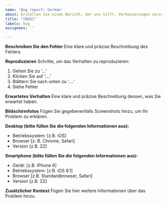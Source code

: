 ```yaml
---
name: 'Bug report: German'
about: Erstellen Sie einen Bericht, der uns hilft, Verbesserungen vorzunehmen
title: "[BUG]"
labels: bug
assignees: ''

---
```


**Beschreiben Sie den Fehler**
Eine klare und präzise Beschreibung des Fehlers.

**Reproduzieren**
Schritte, um das Verhalten zu reproduzieren:
1. Gehen Sie zu '...'
2. Klicken Sie auf '....'
3. Blättern Sie nach unten zu '....'
4. Siehe Fehler

**Erwartetes Verhalten**
Eine klare und präzise Beschreibung dessen, was Sie erwartet haben.

**Bildschirmfotos**
Fügen Sie gegebenenfalls Screenshots hinzu, um Ihr Problem zu erklären.

**Desktop (bitte füllen Sie die folgenden Informationen aus):**
 - Betriebssystem: [z.B. iOS]
 - Browser [z. B. Chrome, Safari]
 - Version [z.B. 22]

**Smartphone (bitte füllen Sie die folgenden Informationen aus):**
 - Gerät: [z.B. iPhone 6]
 - Betriebssystem: [z.B. iOS 8.1]
 - Browser [z.B. Standardbrowser, Safari]
 - Version [z.B. 22]

**Zusätzlicher Kontext**
Fügen Sie hier weitere Informationen über das Problem hinzu.
